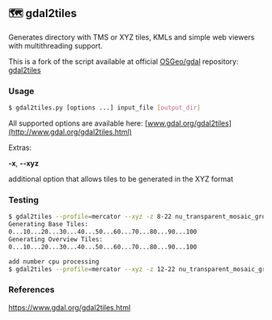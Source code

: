 ## 🗺️ gdal2tiles

Generates directory with TMS or XYZ tiles, KMLs and simple web viewers with multithreading support.

This is a fork of the script available at official [OSGeo/gdal](https://github.com/OSGeo/gdal) repository: [gdal2tiles](https://github.com/OSGeo/gdal/blob/trunk/gdal/swig/python/scripts/gdal2tiles.py)

### **Usage**
    
```bash
$ gdal2tiles.py [options ...] input_file [output_dir]
```

All supported options are available here: [www.gdal.org/gdal2tiles](http://www.gdal.org/gdal2tiles.html)

Extras:

**-x**, **--xyz**

additional option that allows tiles to be generated in the XYZ format

### **Testing**
```bash
$ gdal2tiles --profile=mercator --xyz -z 8-22 nu_transparent_mosaic_group1.tif xyz-tiles -c gistnu -a 0
Generating Base Tiles:
0...10...20...30...40...50...60...70...80...90...100
Generating Overview Tiles:
0...10...20...30...40...50...60...70...80...90...100

add number cpu processing
$ gdal2tiles --profile=mercator --xyz -z 12-22 nu_transparent_mosaic_group1.tif -t NUMaptiles xyz-tiles -c gistnu -a 0 --processes=4
```
### **References**
https://www.gdal.org/gdal2tiles.html